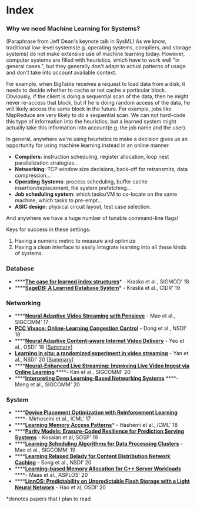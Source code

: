 # Index

### Why we need Machine Learning for Systems?

\(Paraphrase from Jeff Dean's keynote talk in SysML\) As we know, traditional low-level systems\(e.g. operating systems, compilers, and storage systems\) do not make extensive use of machine learning today. However, computer systems are filled with heuristics, which have to work well "in general cases.", but they generally don't adapt to actual patterns of usage and don't take into account available context.

For example, when BigTable receives a request to load data from a disk, it needs to decide whether to cache or not cache a particular block. Obviously, if the client is doing a sequential scan of the data, then he might never re-access that block, but if he is doing random access of the data, he will likely access the same block in the future. For example, jobs like MapReduce are very likely to do a sequential scan. We can not hard-code this type of information into the heuristics, but a learned system might actually take this information into account\(e.g. the job name and the user\).

In general, anywhere we're using heuristics to make a decision gives us an opportunity for using machine learning instead in an online manner.

* **Compilers**: instruction scheduling, register allocation, loop nest parallelization strategies..
* **Networking**: TCP window size decisions, back-off for retransmits, data compression...
* **Operating** **Systems**: process scheduling, buffer cache insertion/replacement, file system prefetching...
* **Job scheduling system**: which tasks/VM to co-locate on the same machine, which tasks to pre-empt...
* **ASIC design**: physical circuit layout, test case selection.

And anywhere we have a huge number of tunable command-line flags! 

Keys for success in these settings:

1. Having a numeric metric to measure and optimize
2. Having a clean interface to easily integrate learning into all these kinds of systems.



### Database

* \*\*\*\*[**The case for learned index structures**](https://arxiv.org/abs/1712.01208)\* - Kraska et al., SIGMOD' 18
* \*\*\*\*[**SageDB: A Learned Database System**](http://cidrdb.org/cidr2019/papers/p117-kraska-cidr19.pdf)\* - Kraska et al., CIDR' 19

### Networking

* \*\*\*\*[**Neural Adaptive Video Streaming with Pensieve**](https://people.csail.mit.edu/hongzi/content/publications/Pensieve-Sigcomm17.pdf) - Mao et al., SIGCOMM' 17
* [**PCC Vivace: Online-Learning Congestion Control**](https://www.usenix.org/system/files/conference/nsdi18/nsdi18-dong.pdf) **-** Dong et al., NSDI' 18
* \*\*\*\*[**Neural Adaptive Content-aware Internet Video Delivery**](https://www.usenix.org/system/files/osdi18-yeo.pdf) - Yeo et al., OSDI' 18 \[[Summary](https://xzhu0027.gitbook.io/blog/ml-for-systems/ml-sys-index/learning-in-situ-a-randomized-experiment-in-video-streaming)\]
* [**Learning in situ: a randomized experiment in video streaming**](https://www.usenix.org/conference/nsdi20/presentation/yan) - Yan et al., NSDI' 20 \[[Summary](https://xzhu0027.gitbook.io/blog/ml-for-systems/ml-sys-index/neural-adaptive-content-aware-internet-video-delivery)\]
* \*\*\*\*[**Neural-Enhanced Live Streaming: Improving Live Video Ingest via Online Learning**](https://dl.acm.org/doi/abs/10.1145/3387514.3405856) ****- Kim et al., SIGCOMM' 20
* \*\*\*\*[**Interpreting Deep Learning-Based Networking Systems**](https://dl.acm.org/doi/10.1145/3387514.3405859) ****- Meng et al., SIGCOMM' 20

### System

* \*\*\*\*[**Device Placement Optimization with Reinforcement Learning**](https://arxiv.org/abs/1706.04972) ****- Mirhoseini et al., ICML' 17
* \*\*\*\*[**Learning Memory Access Patterns**](https://arxiv.org/pdf/1803.02329.pdf)\* - Hashemi et al., ICML' 18
* \*\*\*\*[**Parity Models: Erasure-Coded Resilience for Prediction Serving Systems**](http://delivery.acm.org/10.1145/3360000/3359654/p30-kosaian.pdf?ip=35.3.50.157&id=3359654&acc=OPENTOC&key=93447E3B54F7D979%2E0A17827594E6F2C8%2E4D4702B0C3E38B35%2EC42B82B87617960C&__acm__=1572846710_212460fc2118b4ddbb56646253af114b) - Kosaian et al, SOSP' 19
* \*\*\*\*[**Learning Scheduling Algorithms for Data Processing Clusters**](https://web.mit.edu/decima/content/sigcomm-2019.pdf) - Mao et al., SIGCOMM' 19
* \*\*\*\*[**Learning Relaxed Belady for Content Distribution Network Caching**](https://www.usenix.org/conference/nsdi20/presentation/song) - Song et al., NSDI' 20
* \*\*\*\*[**Learning-based Memory Allocation for C++ Server Workloads**](https://research.google/pubs/pub49008/) ****- Maas et al., ASPLOS' 20
* \*\*\*\*[**LinnOS: Predictability on Unpredictable Flash Storage with a Light Neural Network**](https://www.usenix.org/system/files/osdi20-hao.pdf) - Hao et al, OSDI' 20



\*denotes papers that I plan to read

